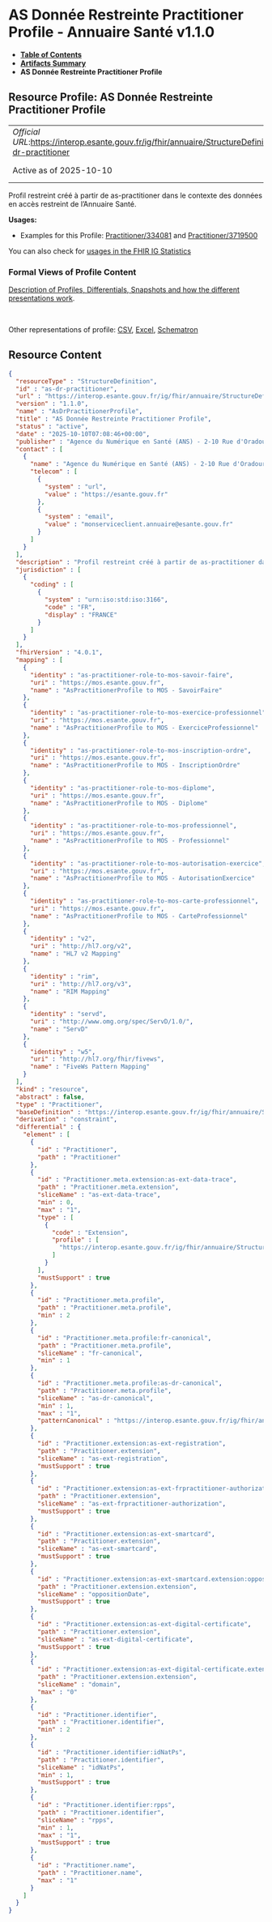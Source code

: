 # AS Donnée Restreinte Practitioner Profile - Annuaire Santé v1.1.0

* [**Table of Contents**](toc.md)
* [**Artifacts Summary**](artifacts.md)
* **AS Donnée Restreinte Practitioner Profile**

## Resource Profile: AS Donnée Restreinte Practitioner Profile 

| | |
| :--- | :--- |
| *Official URL*:https://interop.esante.gouv.fr/ig/fhir/annuaire/StructureDefinition/as-dr-practitioner | *Version*:1.1.0 |
| Active as of 2025-10-10 | *Computable Name*:AsDrPractitionerProfile |

 
Profil restreint créé à partir de as-practitioner dans le contexte des données en accès restreint de l’Annuaire Santé. 

**Usages:**

* Examples for this Profile: [Practitioner/334081](Practitioner-334081.md) and [Practitioner/3719500](Practitioner-3719500.md)

You can also check for [usages in the FHIR IG Statistics](https://packages2.fhir.org/xig/ans.fhir.fr.annuaire|current/StructureDefinition/as-dr-practitioner)

### Formal Views of Profile Content

 [Description of Profiles, Differentials, Snapshots and how the different presentations work](http://build.fhir.org/ig/FHIR/ig-guidance/readingIgs.html#structure-definitions). 

 

Other representations of profile: [CSV](StructureDefinition-as-dr-practitioner.csv), [Excel](StructureDefinition-as-dr-practitioner.xlsx), [Schematron](StructureDefinition-as-dr-practitioner.sch) 



## Resource Content

```json
{
  "resourceType" : "StructureDefinition",
  "id" : "as-dr-practitioner",
  "url" : "https://interop.esante.gouv.fr/ig/fhir/annuaire/StructureDefinition/as-dr-practitioner",
  "version" : "1.1.0",
  "name" : "AsDrPractitionerProfile",
  "title" : "AS Donnée Restreinte Practitioner Profile",
  "status" : "active",
  "date" : "2025-10-10T07:08:46+00:00",
  "publisher" : "Agence du Numérique en Santé (ANS) - 2-10 Rue d'Oradour-sur-Glane, 75015 Paris",
  "contact" : [
    {
      "name" : "Agence du Numérique en Santé (ANS) - 2-10 Rue d'Oradour-sur-Glane, 75015 Paris",
      "telecom" : [
        {
          "system" : "url",
          "value" : "https://esante.gouv.fr"
        },
        {
          "system" : "email",
          "value" : "monserviceclient.annuaire@esante.gouv.fr"
        }
      ]
    }
  ],
  "description" : "Profil restreint créé à partir de as-practitioner dans le contexte des données en accès restreint de l’Annuaire Santé.",
  "jurisdiction" : [
    {
      "coding" : [
        {
          "system" : "urn:iso:std:iso:3166",
          "code" : "FR",
          "display" : "FRANCE"
        }
      ]
    }
  ],
  "fhirVersion" : "4.0.1",
  "mapping" : [
    {
      "identity" : "as-practitioner-role-to-mos-savoir-faire",
      "uri" : "https://mos.esante.gouv.fr",
      "name" : "AsPractitionerProfile to MOS - SavoirFaire"
    },
    {
      "identity" : "as-practitioner-role-to-mos-exercice-professionnel",
      "uri" : "https://mos.esante.gouv.fr",
      "name" : "AsPractitionerProfile to MOS - ExerciceProfessionnel"
    },
    {
      "identity" : "as-practitioner-role-to-mos-inscription-ordre",
      "uri" : "https://mos.esante.gouv.fr",
      "name" : "AsPractitionerProfile to MOS - InscriptionOrdre"
    },
    {
      "identity" : "as-practitioner-role-to-mos-diplome",
      "uri" : "https://mos.esante.gouv.fr",
      "name" : "AsPractitionerProfile to MOS - Diplome"
    },
    {
      "identity" : "as-practitioner-role-to-mos-professionnel",
      "uri" : "https://mos.esante.gouv.fr",
      "name" : "AsPractitionerProfile to MOS - Professionnel"
    },
    {
      "identity" : "as-practitioner-role-to-mos-autorisation-exercice",
      "uri" : "https://mos.esante.gouv.fr",
      "name" : "AsPractitionerProfile to MOS - AutorisationExercice"
    },
    {
      "identity" : "as-practitioner-role-to-mos-carte-professionnel",
      "uri" : "https://mos.esante.gouv.fr",
      "name" : "AsPractitionerProfile to MOS - CarteProfessionnel"
    },
    {
      "identity" : "v2",
      "uri" : "http://hl7.org/v2",
      "name" : "HL7 v2 Mapping"
    },
    {
      "identity" : "rim",
      "uri" : "http://hl7.org/v3",
      "name" : "RIM Mapping"
    },
    {
      "identity" : "servd",
      "uri" : "http://www.omg.org/spec/ServD/1.0/",
      "name" : "ServD"
    },
    {
      "identity" : "w5",
      "uri" : "http://hl7.org/fhir/fivews",
      "name" : "FiveWs Pattern Mapping"
    }
  ],
  "kind" : "resource",
  "abstract" : false,
  "type" : "Practitioner",
  "baseDefinition" : "https://interop.esante.gouv.fr/ig/fhir/annuaire/StructureDefinition/as-practitioner",
  "derivation" : "constraint",
  "differential" : {
    "element" : [
      {
        "id" : "Practitioner",
        "path" : "Practitioner"
      },
      {
        "id" : "Practitioner.meta.extension:as-ext-data-trace",
        "path" : "Practitioner.meta.extension",
        "sliceName" : "as-ext-data-trace",
        "min" : 0,
        "max" : "1",
        "type" : [
          {
            "code" : "Extension",
            "profile" : [
              "https://interop.esante.gouv.fr/ig/fhir/annuaire/StructureDefinition/as-ext-data-trace"
            ]
          }
        ],
        "mustSupport" : true
      },
      {
        "id" : "Practitioner.meta.profile",
        "path" : "Practitioner.meta.profile",
        "min" : 2
      },
      {
        "id" : "Practitioner.meta.profile:fr-canonical",
        "path" : "Practitioner.meta.profile",
        "sliceName" : "fr-canonical",
        "min" : 1
      },
      {
        "id" : "Practitioner.meta.profile:as-dr-canonical",
        "path" : "Practitioner.meta.profile",
        "sliceName" : "as-dr-canonical",
        "min" : 1,
        "max" : "1",
        "patternCanonical" : "https://interop.esante.gouv.fr/ig/fhir/annuaire/StructureDefinition/as-dr-practitioner"
      },
      {
        "id" : "Practitioner.extension:as-ext-registration",
        "path" : "Practitioner.extension",
        "sliceName" : "as-ext-registration",
        "mustSupport" : true
      },
      {
        "id" : "Practitioner.extension:as-ext-frpractitioner-authorization",
        "path" : "Practitioner.extension",
        "sliceName" : "as-ext-frpractitioner-authorization",
        "mustSupport" : true
      },
      {
        "id" : "Practitioner.extension:as-ext-smartcard",
        "path" : "Practitioner.extension",
        "sliceName" : "as-ext-smartcard",
        "mustSupport" : true
      },
      {
        "id" : "Practitioner.extension:as-ext-smartcard.extension:oppositionDate",
        "path" : "Practitioner.extension.extension",
        "sliceName" : "oppositionDate",
        "mustSupport" : true
      },
      {
        "id" : "Practitioner.extension:as-ext-digital-certificate",
        "path" : "Practitioner.extension",
        "sliceName" : "as-ext-digital-certificate",
        "mustSupport" : true
      },
      {
        "id" : "Practitioner.extension:as-ext-digital-certificate.extension:domain",
        "path" : "Practitioner.extension.extension",
        "sliceName" : "domain",
        "max" : "0"
      },
      {
        "id" : "Practitioner.identifier",
        "path" : "Practitioner.identifier",
        "min" : 2
      },
      {
        "id" : "Practitioner.identifier:idNatPs",
        "path" : "Practitioner.identifier",
        "sliceName" : "idNatPs",
        "min" : 1,
        "mustSupport" : true
      },
      {
        "id" : "Practitioner.identifier:rpps",
        "path" : "Practitioner.identifier",
        "sliceName" : "rpps",
        "min" : 1,
        "max" : "1",
        "mustSupport" : true
      },
      {
        "id" : "Practitioner.name",
        "path" : "Practitioner.name",
        "max" : "1"
      }
    ]
  }
}

```
